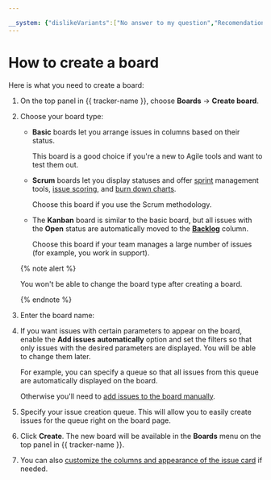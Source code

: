 ```yaml
---

__system: {"dislikeVariants":["No answer to my question","Recomendations didn't help","The content doesn't match title","Other"]}
---
```

# How to create a board

Here is what you need to create a board:

1. On the top panel in {{ tracker-name }}, choose **Boards** → **Create board**.

1. Choose your board type:

    - **Basic** boards let you arrange issues in columns based on their status.

        This board is a good choice if you're a new to Agile tools and want to test them out.

    - **Scrum** boards let you display statuses and offer [sprint](agile.md#dlen_sprint) management tools, [issue scoring](planning-poker.md), and [burn down charts](agile.md#dlen_burndown).

        Choose this board if you use the Scrum methodology.

    - The **Kanban** board is similar to the basic board, but all issues with the **Open** status are automatically moved to the [**Backlog**](agile.md#dlen_backlog) column.

        Choose this board if your team manages a large number of issues (for example, you work in support).

    {% note alert %}

    You won't be able to change the board type after creating a board.

    {% endnote %}

1. Enter the board name:

1. If you want issues with certain parameters to appear on the board, enable the **Add issues automatically** option and set the filters so that only issues with the desired parameters are displayed. You will be able to change them later.

    For example, you can specify a queue so that all issues from this queue are automatically displayed on the board.

    Otherwise you'll need to [add issues to the board manually](../user/agile.md#section_psd_wl4_vgb).

1. Specify your issue creation queue. This will allow you to easily create issues for the queue right on the board page.

1. Click **Create**. The new board will be available in the **Boards** menu on the top panel in {{ tracker-name }}.

1. You can also [customize the columns and appearance of the issue card](edit-agile-board.md) if needed.

